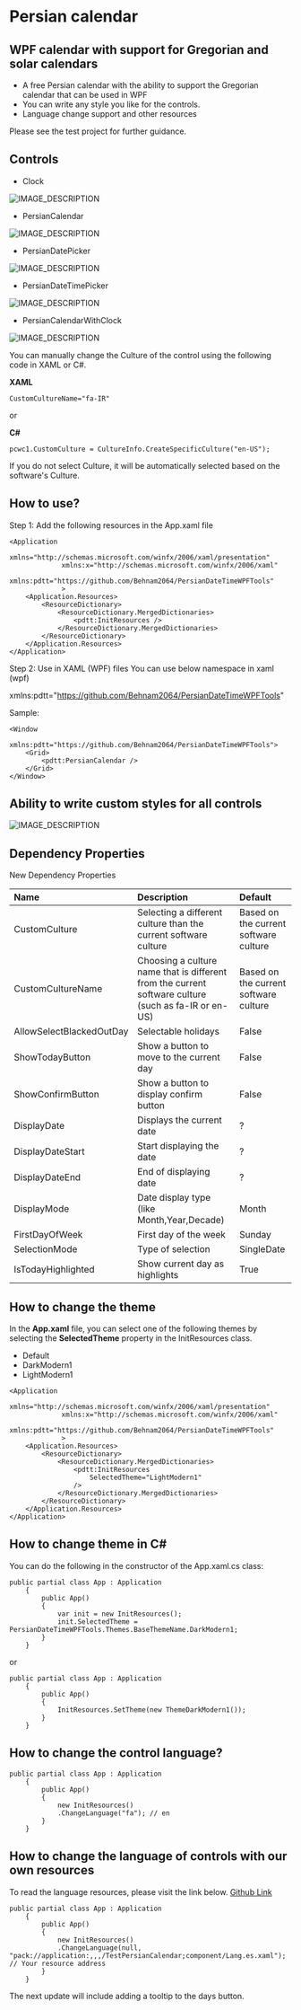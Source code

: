 # Persian calendar
## WPF calendar with support for Gregorian and solar calendars

- A free Persian calendar with the ability to support the Gregorian calendar that can be used in WPF
- You can write any style you like for the controls.
- Language change support and other resources

Please see the test project for further guidance.

## Controls
- Clock

![IMAGE_DESCRIPTION](https://raw.githubusercontent.com/Behnam2064/PersianDateTimeWPFTools/refs/heads/main/clock.png)
- PersianCalendar

![IMAGE_DESCRIPTION](https://raw.githubusercontent.com/Behnam2064/PersianDateTimeWPFTools/refs/heads/main/pc.png)
- PersianDatePicker

![IMAGE_DESCRIPTION](https://raw.githubusercontent.com/Behnam2064/PersianDateTimeWPFTools/refs/heads/main/pdp.png)
- PersianDateTimePicker

![IMAGE_DESCRIPTION](https://raw.githubusercontent.com/Behnam2064/PersianDateTimeWPFTools/refs/heads/main/pdtp.png)
- PersianCalendarWithClock

![IMAGE_DESCRIPTION](https://raw.githubusercontent.com/Behnam2064/PersianDateTimeWPFTools/refs/heads/main/pdpwc.png)

You can manually change the Culture of the control using the following code in XAML or C#.

**XAML**
```
CustomCultureName="fa-IR"
```
or

**C#**
```
pcwc1.CustomCulture = CultureInfo.CreateSpecificCulture("en-US");
```
If you do not select Culture, it will be automatically selected based on the software's Culture.

## How to use?
Step 1: Add the following resources in the App.xaml file

```
<Application 
             xmlns="http://schemas.microsoft.com/winfx/2006/xaml/presentation"
             xmlns:x="http://schemas.microsoft.com/winfx/2006/xaml"
             xmlns:pdtt="https://github.com/Behnam2064/PersianDateTimeWPFTools"
             >
    <Application.Resources>
        <ResourceDictionary>
            <ResourceDictionary.MergedDictionaries>
                <pdtt:InitResources />
            </ResourceDictionary.MergedDictionaries>
        </ResourceDictionary>
    </Application.Resources>
</Application>
```

Step 2:
Use in XAML (WPF) files
You can use below namespace in xaml (wpf)

xmlns:pdtt="https://github.com/Behnam2064/PersianDateTimeWPFTools"


Sample:
```
<Window 
    xmlns:pdtt="https://github.com/Behnam2064/PersianDateTimeWPFTools">
    <Grid>
        <pdtt:PersianCalendar />
    </Grid>
</Window>
```

## Ability to write custom styles for all controls
![IMAGE_DESCRIPTION](https://raw.githubusercontent.com/Behnam2064/PersianDateTimeWPFTools/refs/heads/main/Persian-calendar-Custom-Style.png)


## Dependency Properties
New Dependency Properties

| Name        | Description           | Default  |
| :------------- |:-------------| :-----|
| CustomCulture      | Selecting a different culture than the current software culture | Based on the current software culture |
| CustomCultureName     | Choosing a culture name that is different from the current software culture (such as fa-IR or en-US)      |   Based on the current software culture |
| AllowSelectBlackedOutDay | Selectable holidays      |    False |
| ShowTodayButton | Show a button to move to the current day   |    False |
| ShowConfirmButton | Show a button to display confirm button   |    False |
| DisplayDate | Displays the current date   |    ? |
| DisplayDateStart | Start displaying the date   |    ? |
| DisplayDateEnd | End of displaying date   |    ? |
| DisplayMode | Date display type (like Month,Year,Decade)   |    Month |
| FirstDayOfWeek | First day of the week  |    Sunday |
| SelectionMode | Type of selection  |    SingleDate |
| IsTodayHighlighted | Show current day as highlights  |    True |


## How to change the theme
In the **App.xaml** file, you can select one of the following themes by selecting the **SelectedTheme** property in the InitResources class.
- Default
- DarkModern1
- LightModern1
```
<Application 
             xmlns="http://schemas.microsoft.com/winfx/2006/xaml/presentation"
             xmlns:x="http://schemas.microsoft.com/winfx/2006/xaml"
             xmlns:pdtt="https://github.com/Behnam2064/PersianDateTimeWPFTools"
             >
    <Application.Resources>
        <ResourceDictionary>
            <ResourceDictionary.MergedDictionaries>
                <pdtt:InitResources
                    SelectedTheme="LightModern1"
                />
            </ResourceDictionary.MergedDictionaries>
        </ResourceDictionary>
    </Application.Resources>
</Application>
```

## How to change theme in C#
You can do the following in the constructor of the App.xaml.cs class:
```
public partial class App : Application
    {        
        public App()
        {
            var init = new InitResources();
            init.SelectedTheme = PersianDateTimeWPFTools.Themes.BaseThemeName.DarkModern1;
        }
    }
```
or
```
public partial class App : Application
    {        
        public App()
        {
            InitResources.SetTheme(new ThemeDarkModern1());
        }
    }
```
## How to change the control language?
```
public partial class App : Application
    {        
        public App()
        {
            new InitResources()
            .ChangeLanguage("fa"); // en
        }
    }
```

## How to change the language of controls with our own resources
To read the language resources, please visit the link below.
[Github Link](https://github.com/Behnam2064/PersianDateTimeWPFTools/blob/main/PersianDateTimeWPFTools/PersianDateTimeWPFTools/Resources/Lang/Lang.en.xaml)
```
public partial class App : Application
    {        
        public App()
        {
            new InitResources()
            .ChangeLanguage(null, "pack://application:,,,/TestPersianCalendar;component/Lang.es.xaml"); // Your resource address
        }
    }
```

The next update will include adding a tooltip to the days button.